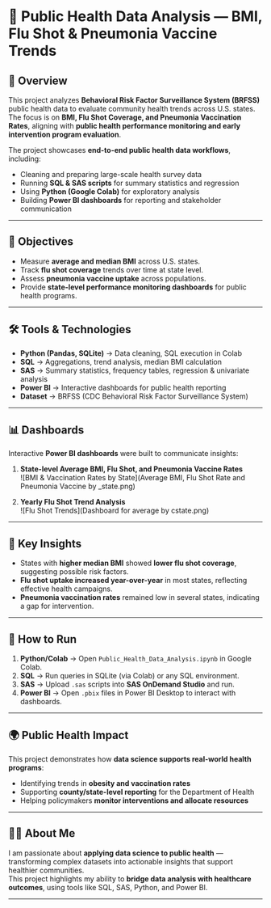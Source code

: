 # 🏥 Public Health Data Analysis — BMI, Flu Shot & Pneumonia Vaccine Trends

## 📌 Overview
This project analyzes **Behavioral Risk Factor Surveillance System (BRFSS)** public health data to evaluate community health trends across U.S. states.  
The focus is on **BMI, Flu Shot Coverage, and Pneumonia Vaccination Rates**, aligning with **public health performance monitoring and early intervention program evaluation**.

The project showcases **end-to-end public health data workflows**, including:
- Cleaning and preparing large-scale health survey data  
- Running **SQL & SAS scripts** for summary statistics and regression  
- Using **Python (Google Colab)** for exploratory analysis  
- Building **Power BI dashboards** for reporting and stakeholder communication  

---

## 🎯 Objectives
- Measure **average and median BMI** across U.S. states.  
- Track **flu shot coverage** trends over time at state level.  
- Assess **pneumonia vaccine uptake** across populations.  
- Provide **state-level performance monitoring dashboards** for public health programs.  

---

## 🛠 Tools & Technologies
- **Python (Pandas, SQLite)** → Data cleaning, SQL execution in Colab  
- **SQL** → Aggregations, trend analysis, median BMI calculation  
- **SAS** → Summary statistics, frequency tables, regression & univariate analysis  
- **Power BI** → Interactive dashboards for public health reporting  
- **Dataset** → BRFSS (CDC Behavioral Risk Factor Surveillance System)  

---

## 📊 Dashboards
Interactive **Power BI dashboards** were built to communicate insights:  

1. **State-level Average BMI, Flu Shot, and Pneumonia Vaccine Rates**  
   ![BMI & Vaccination Rates by State](Average BMI, Flu Shot Rate and Pneumonia Vaccine by _state.png)  

2. **Yearly Flu Shot Trend Analysis**  
   ![Flu Shot Trends](Dashboard for average by cstate.png)  


---

## 🔑 Key Insights
- States with **higher median BMI** showed **lower flu shot coverage**, suggesting possible risk factors.  
- **Flu shot uptake increased year-over-year** in most states, reflecting effective health campaigns.  
- **Pneumonia vaccination rates** remained low in several states, indicating a gap for intervention.  

---

## 🚀 How to Run
1. **Python/Colab** → Open `Public_Health_Data_Analysis.ipynb` in Google Colab.  
2. **SQL** → Run queries in SQLite (via Colab) or any SQL environment.  
3. **SAS** → Upload `.sas` scripts into **SAS OnDemand Studio** and run.  
4. **Power BI** → Open `.pbix` files in Power BI Desktop to interact with dashboards.  

---

## 🌍 Public Health Impact
This project demonstrates how **data science supports real-world health programs**:  
- Identifying trends in **obesity and vaccination rates**  
- Supporting **county/state-level reporting** for the Department of Health  
- Helping policymakers **monitor interventions and allocate resources**  

---

## 🙋‍♀️ About Me
I am passionate about **applying data science to public health** — transforming complex datasets into actionable insights that support healthier communities.  
This project highlights my ability to **bridge data analysis with healthcare outcomes**, using tools like SQL, SAS, Python, and Power BI.  

---

